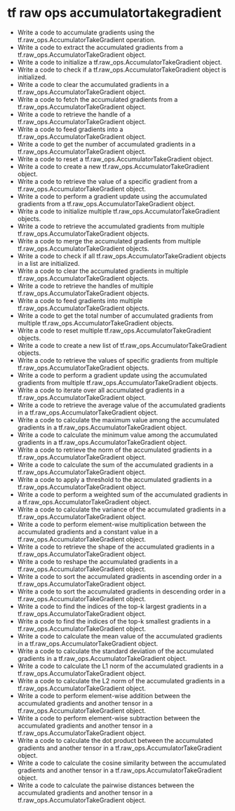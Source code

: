 # tf raw ops accumulatortakegradient

- Write a code to accumulate gradients using the tf.raw_ops.AccumulatorTakeGradient operation.
- Write a code to extract the accumulated gradients from a tf.raw_ops.AccumulatorTakeGradient object.
- Write a code to initialize a tf.raw_ops.AccumulatorTakeGradient object.
- Write a code to check if a tf.raw_ops.AccumulatorTakeGradient object is initialized.
- Write a code to clear the accumulated gradients in a tf.raw_ops.AccumulatorTakeGradient object.
- Write a code to fetch the accumulated gradients from a tf.raw_ops.AccumulatorTakeGradient object.
- Write a code to retrieve the handle of a tf.raw_ops.AccumulatorTakeGradient object.
- Write a code to feed gradients into a tf.raw_ops.AccumulatorTakeGradient object.
- Write a code to get the number of accumulated gradients in a tf.raw_ops.AccumulatorTakeGradient object.
- Write a code to reset a tf.raw_ops.AccumulatorTakeGradient object.
- Write a code to create a new tf.raw_ops.AccumulatorTakeGradient object.
- Write a code to retrieve the value of a specific gradient from a tf.raw_ops.AccumulatorTakeGradient object.
- Write a code to perform a gradient update using the accumulated gradients from a tf.raw_ops.AccumulatorTakeGradient object.
- Write a code to initialize multiple tf.raw_ops.AccumulatorTakeGradient objects.
- Write a code to retrieve the accumulated gradients from multiple tf.raw_ops.AccumulatorTakeGradient objects.
- Write a code to merge the accumulated gradients from multiple tf.raw_ops.AccumulatorTakeGradient objects.
- Write a code to check if all tf.raw_ops.AccumulatorTakeGradient objects in a list are initialized.
- Write a code to clear the accumulated gradients in multiple tf.raw_ops.AccumulatorTakeGradient objects.
- Write a code to retrieve the handles of multiple tf.raw_ops.AccumulatorTakeGradient objects.
- Write a code to feed gradients into multiple tf.raw_ops.AccumulatorTakeGradient objects.
- Write a code to get the total number of accumulated gradients from multiple tf.raw_ops.AccumulatorTakeGradient objects.
- Write a code to reset multiple tf.raw_ops.AccumulatorTakeGradient objects.
- Write a code to create a new list of tf.raw_ops.AccumulatorTakeGradient objects.
- Write a code to retrieve the values of specific gradients from multiple tf.raw_ops.AccumulatorTakeGradient objects.
- Write a code to perform a gradient update using the accumulated gradients from multiple tf.raw_ops.AccumulatorTakeGradient objects.
- Write a code to iterate over all accumulated gradients in a tf.raw_ops.AccumulatorTakeGradient object.
- Write a code to retrieve the average value of the accumulated gradients in a tf.raw_ops.AccumulatorTakeGradient object.
- Write a code to calculate the maximum value among the accumulated gradients in a tf.raw_ops.AccumulatorTakeGradient object.
- Write a code to calculate the minimum value among the accumulated gradients in a tf.raw_ops.AccumulatorTakeGradient object.
- Write a code to retrieve the norm of the accumulated gradients in a tf.raw_ops.AccumulatorTakeGradient object.
- Write a code to calculate the sum of the accumulated gradients in a tf.raw_ops.AccumulatorTakeGradient object.
- Write a code to apply a threshold to the accumulated gradients in a tf.raw_ops.AccumulatorTakeGradient object.
- Write a code to perform a weighted sum of the accumulated gradients in a tf.raw_ops.AccumulatorTakeGradient object.
- Write a code to calculate the variance of the accumulated gradients in a tf.raw_ops.AccumulatorTakeGradient object.
- Write a code to perform element-wise multiplication between the accumulated gradients and a constant value in a tf.raw_ops.AccumulatorTakeGradient object.
- Write a code to retrieve the shape of the accumulated gradients in a tf.raw_ops.AccumulatorTakeGradient object.
- Write a code to reshape the accumulated gradients in a tf.raw_ops.AccumulatorTakeGradient object.
- Write a code to sort the accumulated gradients in ascending order in a tf.raw_ops.AccumulatorTakeGradient object.
- Write a code to sort the accumulated gradients in descending order in a tf.raw_ops.AccumulatorTakeGradient object.
- Write a code to find the indices of the top-k largest gradients in a tf.raw_ops.AccumulatorTakeGradient object.
- Write a code to find the indices of the top-k smallest gradients in a tf.raw_ops.AccumulatorTakeGradient object.
- Write a code to calculate the mean value of the accumulated gradients in a tf.raw_ops.AccumulatorTakeGradient object.
- Write a code to calculate the standard deviation of the accumulated gradients in a tf.raw_ops.AccumulatorTakeGradient object.
- Write a code to calculate the L1 norm of the accumulated gradients in a tf.raw_ops.AccumulatorTakeGradient object.
- Write a code to calculate the L2 norm of the accumulated gradients in a tf.raw_ops.AccumulatorTakeGradient object.
- Write a code to perform element-wise addition between the accumulated gradients and another tensor in a tf.raw_ops.AccumulatorTakeGradient object.
- Write a code to perform element-wise subtraction between the accumulated gradients and another tensor in a tf.raw_ops.AccumulatorTakeGradient object.
- Write a code to calculate the dot product between the accumulated gradients and another tensor in a tf.raw_ops.AccumulatorTakeGradient object.
- Write a code to calculate the cosine similarity between the accumulated gradients and another tensor in a tf.raw_ops.AccumulatorTakeGradient object.
- Write a code to calculate the pairwise distances between the accumulated gradients and another tensor in a tf.raw_ops.AccumulatorTakeGradient object.
